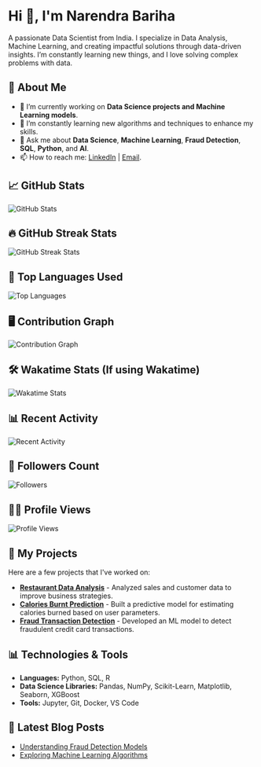 # Hi 👋, I'm Narendra Bariha

A passionate Data Scientist from India. I specialize in Data Analysis, Machine Learning, and creating impactful solutions through data-driven insights. I’m constantly learning new things, and I love solving complex problems with data.

## 🚀 About Me
- 🔭 I’m currently working on **Data Science projects and Machine Learning models**.
- 🌱 I’m constantly learning new algorithms and techniques to enhance my skills.
- 💬 Ask me about **Data Science**, **Machine Learning**, **Fraud Detection**, **SQL**, **Python**, and **AI**.
- 📫 How to reach me: [LinkedIn](https://www.linkedin.com/in/narendrabariha) | [Email](mailto:your-email@example.com).

## 📈 GitHub Stats

![GitHub Stats](https://github-readme-stats.vercel.app/api?username=ErNarendraBariha&show_icons=true&count_private=true&hide=prs&theme=radical)

## 🔥 GitHub Streak Stats

![GitHub Streak Stats](https://github-readme-streak-stats.herokuapp.com/?user=ErNarendraBariha&theme=radical)

## 💬 Top Languages Used

![Top Languages](https://github-readme-stats.vercel.app/api/top-langs/?username=your-username&layout=compact&theme=radical)

## 🖥 Contribution Graph

![Contribution Graph](https://github-readme-activity-graph.cyclic.app/graph?username=ErNarendraBariha&theme=radical)

## 🛠️ Wakatime Stats (If using Wakatime)

![Wakatime Stats](https://wakatime.com/share/@your-username/your-wakatime-statistics.svg)

## 📊 Recent Activity

![Recent Activity](https://github-readme-activity-graph.cyclic.app/graph?username=ErNarendraBariha&theme=react)

## 🎉 Followers Count

![Followers](https://img.shields.io/github/followers/your-username?style=social)

## 👨‍💻 Profile Views

![Profile Views](https://visitor-badge.glitch.me/badge?page_id=your-username.your-repo)

## 💼 My Projects

Here are a few projects that I've worked on:

- **[Restaurant Data Analysis](https://github.com/your-username/restaurant-data-analysis)** - Analyzed sales and customer data to improve business strategies.
- **[Calories Burnt Prediction](https://github.com/your-username/calories-burnt-prediction)** - Built a predictive model for estimating calories burned based on user parameters.
- **[Fraud Transaction Detection](https://github.com/your-username/fraud-detection)** - Developed an ML model to detect fraudulent credit card transactions.

## 📊 Technologies & Tools
- **Languages:** Python, SQL, R
- **Data Science Libraries:** Pandas, NumPy, Scikit-Learn, Matplotlib, Seaborn, XGBoost
- **Tools:** Jupyter, Git, Docker, VS Code

## 📝 Latest Blog Posts
- [Understanding Fraud Detection Models](https://your-blog-link.com)
- [Exploring Machine Learning Algorithms](https://your-blog-link.com)
